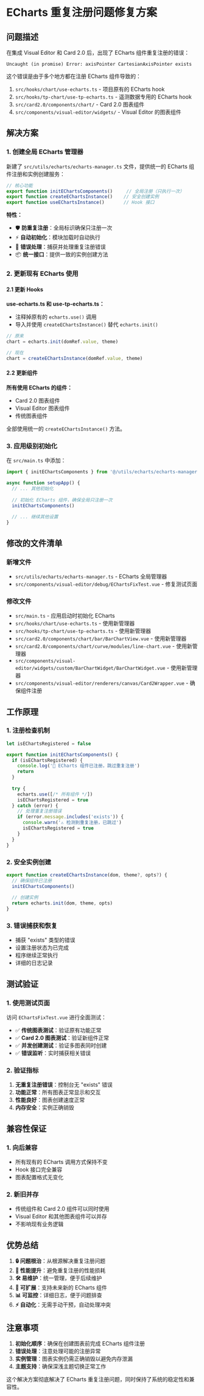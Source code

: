 # ECharts 重复注册问题修复方案

## 问题描述

在集成 Visual Editor 和 Card 2.0 后，出现了 ECharts 组件重复注册的错误：

```
Uncaught (in promise) Error: axisPointer CartesianAxisPointer exists
```

这个错误是由于多个地方都在注册 ECharts 组件导致的：

1. `src/hooks/chart/use-echarts.ts` - 项目原有的 ECharts hook
2. `src/hooks/tp-chart/use-tp-echarts.ts` - 遥测数据专用的 ECharts hook  
3. `src/card2.0/components/chart/` - Card 2.0 图表组件
4. `src/components/visual-editor/widgets/` - Visual Editor 的图表组件

## 解决方案

### 1. 创建全局 ECharts 管理器

新建了 `src/utils/echarts/echarts-manager.ts` 文件，提供统一的 ECharts 组件注册和实例创建服务：

```typescript
// 核心功能
export function initEChartsComponents()     // 全局注册（只执行一次）
export function createEChartsInstance()    // 安全创建实例
export function useEChartsInstance()       // Hook 接口
```

**特性：**
- 🛡️ **防重复注册**：全局标识确保只注册一次
- ⚡ **自动初始化**：模块加载时自动执行
- 🔧 **错误处理**：捕获并处理重复注册错误
- 📦 **统一接口**：提供一致的实例创建方法

### 2. 更新现有 ECharts 使用

#### 2.1 更新 Hooks

**use-echarts.ts 和 use-tp-echarts.ts：**
- 注释掉原有的 `echarts.use()` 调用
- 导入并使用 `createEChartsInstance()` 替代 `echarts.init()`

```typescript
// 原来
chart = echarts.init(domRef.value, theme)

// 现在  
chart = createEChartsInstance(domRef.value, theme)
```

#### 2.2 更新组件

**所有使用 ECharts 的组件：**
- Card 2.0 图表组件
- Visual Editor 图表组件
- 传统图表组件

全部使用统一的 `createEChartsInstance()` 方法。

### 3. 应用级别初始化

在 `src/main.ts` 中添加：

```typescript
import { initEChartsComponents } from '@/utils/echarts/echarts-manager'

async function setupApp() {
  // ... 其他初始化
  
  // 初始化 ECharts 组件，确保全局只注册一次
  initEChartsComponents()
  
  // ... 继续其他设置
}
```

## 修改的文件清单

### 新增文件
- `src/utils/echarts/echarts-manager.ts` - ECharts 全局管理器
- `src/components/visual-editor/debug/EChartsFixTest.vue` - 修复测试页面

### 修改文件
- `src/main.ts` - 应用启动时初始化 ECharts
- `src/hooks/chart/use-echarts.ts` - 使用新管理器
- `src/hooks/tp-chart/use-tp-echarts.ts` - 使用新管理器
- `src/card2.0/components/chart/bar/BarChartView.vue` - 使用新管理器
- `src/card2.0/components/chart/curve/modules/line-chart.vue` - 使用新管理器
- `src/components/visual-editor/widgets/custom/BarChartWidget/BarChartWidget.vue` - 使用新管理器
- `src/components/visual-editor/renderers/canvas/Card2Wrapper.vue` - 确保组件注册

## 工作原理

### 1. 注册检查机制

```typescript
let isEChartsRegistered = false

export function initEChartsComponents() {
  if (isEChartsRegistered) {
    console.log('🎯 ECharts 组件已注册，跳过重复注册')
    return
  }
  
  try {
    echarts.use([/* 所有组件 */])
    isEChartsRegistered = true
  } catch (error) {
    // 处理重复注册错误
    if (error.message.includes('exists')) {
      console.warn('⚠️ 检测到重复注册，已跳过')
      isEChartsRegistered = true
    }
  }
}
```

### 2. 安全实例创建

```typescript
export function createEChartsInstance(dom, theme?, opts?) {
  // 确保组件已注册
  initEChartsComponents()
  
  // 创建实例
  return echarts.init(dom, theme, opts)
}
```

### 3. 错误捕获和恢复

- 捕获 "exists" 类型的错误
- 设置注册状态为已完成
- 程序继续正常执行
- 详细的日志记录

## 测试验证

### 1. 使用测试页面

访问 `EChartsFixTest.vue` 进行全面测试：

- ✅ **传统图表测试**：验证原有功能正常
- ✅ **Card 2.0 图表测试**：验证新组件正常  
- ✅ **并发创建测试**：验证多图表同时创建
- ✅ **错误监听**：实时捕获相关错误

### 2. 验证指标

1. **无重复注册错误**：控制台无 "exists" 错误
2. **功能正常**：所有图表正常显示和交互
3. **性能良好**：图表创建速度正常
4. **内存安全**：实例正确销毁

## 兼容性保证

### 1. 向后兼容

- 所有现有的 ECharts 调用方式保持不变
- Hook 接口完全兼容
- 图表配置格式无变化

### 2. 新旧并存

- 传统组件和 Card 2.0 组件可以同时使用
- Visual Editor 和其他图表组件可以并存
- 不影响现有业务逻辑

## 优势总结

1. **🔒 问题根治**：从根源解决重复注册问题
2. **🚀 性能提升**：避免重复注册的性能损耗
3. **🛠️ 易维护**：统一管理，便于后续维护
4. **🔄 可扩展**：支持未来新的 ECharts 组件
5. **📊 可监控**：详细日志，便于问题排查
6. **⚡ 自动化**：无需手动干预，自动处理冲突

## 注意事项

1. **初始化顺序**：确保在创建图表前完成 ECharts 组件注册
2. **错误处理**：注意处理可能的注册异常
3. **实例管理**：图表实例仍需正确销毁以避免内存泄漏
4. **主题支持**：确保深浅主题切换正常工作

这个解决方案彻底解决了 ECharts 重复注册问题，同时保持了系统的稳定性和兼容性。